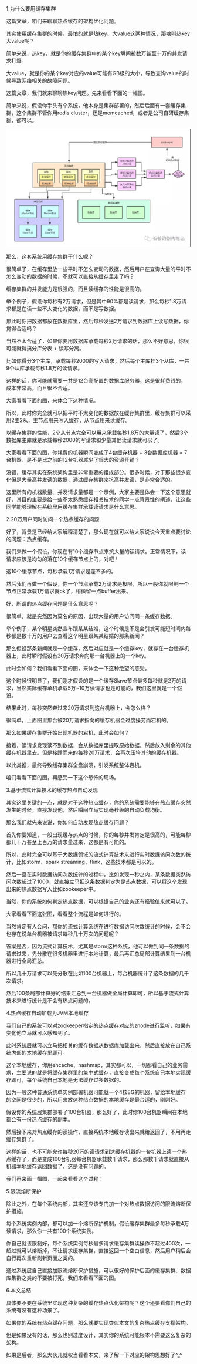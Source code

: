 1.为什么要用缓存集群

这篇文章，咱们来聊聊热点缓存的架构优化问题。

其实使用缓存集群的时候，最怕的就是热key、大value这两种情况，那啥叫热key大value呢？

简单来说，热key，就是你的缓存集群中的某个key瞬间被数万甚至十万的并发请求打爆。

大value，就是你的某个key对应的value可能有GB级的大小，导致查询value的时候导致网络相关的故障问题。

这篇文章，我们就来聊聊热key问题。先来看看下面的一幅图。

简单来说，假设你手头有个系统，他本身是集群部署的，然后后面有一套缓存集群，这个集群不管你用redis cluster，还是memcached，或者是公司自研缓存集群，都可以。

![Image text](img/20200330102130.jpg)

那么，这套系统用缓存集群干什么呢？

很简单了，在缓存里放一些平时不怎么变动的数据，然后用户在查询大量的平时不怎么变动的数据的时候，不就可以直接从缓存里走了吗？

缓存集群的并发能力是很强的，而且读缓存的性能是很高的。

举个例子，假设你每秒有2万请求，但是其中90%都是读请求，那么每秒1.8万请求都是在读一些不太变化的数据，而不是写数据。

那此时你把数据都放在数据库里，然后每秒发送2万请求到数据库上读写数据，你觉得合适吗？

当然不太合适了，如果你要用数据库承载每秒2万请求的话，那么不好意思，你很可能就得搞分库分表 + 读写分离。

比如你得分3个主库，承载每秒2000的写入请求，然后每个主库挂3个从库，一共9个从库承载每秒1.8万的读请求。

这样的话，你可能就需要一共是12台高配置的数据库服务器，这是很耗费钱的，成本非常高，而且很不合适。

大家看看下面的图，来体会下这种情况。



所以，此时你完全就可以把平时不太变化的数据放在缓存集群里，缓存集群可以采用2主2从，主节点用来写入缓存，从节点用来读缓存。

以缓存集群的性能，2个从节点完全可以用来承载每秒1.8万的大量读了，然后3个数据库主库就是承载每秒2000的写请求和少量其他读请求就可以了。

大家看看下面的图，你耗费的机器瞬间变成了4台缓存机器 + 3台数据库机器 = 7台机器，是不是比之前的12台机器减少了很大的资源开销？

没错，缓存其实在系统架构里是非常重要的组成部分。很多时候，对于那些很少变化但是大量高并发读的数据，通过缓存集群来抗高并发读，是非常合适的。



这里所有的机器数量、并发请求量都是一个示例，大家主要是体会一下这个意思就好，其目的主要是给一些不太熟悉缓存相关技术的同学一点背景性的阐述，让这些同学能够理解在系统里用缓存集群承载读请求是什么意思。



2.20万用户同时访问一个热点缓存的问题

好了，背景是已经给大家解释清楚了，那么现在就可以给大家说说今天重点要讨论的问题：热点缓存。

我们来做一个假设，你现在有10个缓存节点来抗大量的读请求。正常情况下，读请求应该是均匀的落在10个缓存节点上的，对吧！

这10个缓存节点，每秒承载1万请求是差不多的。

然后我们再做一个假设，你一个节点承载2万请求是极限，所以一般你就限制一个节点正常承载1万请求就ok了，稍微留一点buffer出来。

好，所谓的热点缓存问题是什么意思呢？

很简单，就是突然因为莫名的原因，出现大量的用户访问同一条缓存数据。

举个例子，某个明星突然宣布跟某某结婚，这个时候是不是会引发可能短时间内每秒都是数十万的用户去查看这个明星跟某某结婚的那条新闻？

那么假设那条新闻就是一个缓存，然后对应就是一个缓存key，就存在一台缓存机器上，此时瞬时假设有20万请求奔向那一台机器上的一个key。

此时会如何？我们看看下面的图，来体会一下这种绝望的感受。



这个时候很明显了，我们刚才假设的是一个缓存Slave节点最多每秒就是2万的请求，当然实际缓存单机承载5万~10万读请求也是可能的，我们这里就是一个假设。

结果此时，每秒突然奔过来20万请求到这台机器上，会怎么样？

很简单，上面图里那台被20万请求指向的缓存机器会过度操劳而宕机的。

那么如果缓存集群开始出现机器的宕机，此时会如何？

接着，读请求发现读不到数据，会从数据库里提取原始数据，然后放入剩余的其他缓存机器里去。但是接踵而来的每秒20万请求，会再次压垮其他的缓存机器。

以此类推，最终导致缓存集群全盘崩溃，引发系统整体宕机。

咱们看看下面的图，再感受一下这个恐怖的现场。





3.基于流式计算技术的缓存热点自动发现

其实这里关键的一点，就是对于这种热点缓存，你的系统需要能够在热点缓存突然发生的时候，直接发现他，然后瞬间立马实现毫秒级的自动负载均衡。

那么我们就先来说说，你如何自动发现热点缓存问题？

首先你要知道，一般出现缓存热点的时候，你的每秒并发肯定是很高的，可能每秒都几十万甚至上百万的请求量过来，这都是有可能的。

所以，此时完全可以基于大数据领域的流式计算技术来进行实时数据访问次数的统计，比如storm、spark streaming、flink，这些技术都是可以的。

然后一旦在实时数据访问次数统计的过程中，比如发现一秒之内，某条数据突然访问次数超过了1000，就直接立马把这条数据判定为是热点数据，可以将这个发现出来的热点数据写入比如zookeeper中。

当然，你的系统如何判定热点数据，可以根据自己的业务还有经验值来就可以了。

大家看看下面这张图，看看整个流程是如何进行的。


当然肯定有人会问，那你的流式计算系统在进行数据访问次数统计的时候，会不会也存在说单台机器被请求每秒几十万次的问题呢？

答案是否，因为流式计算技术，尤其是storm这种系统，他可以做到同一条数据的请求过来，先分散在很多机器里进行本地计算，最后再汇总局部计算结果到一台机器进行全局汇总。

所以几十万请求可以先分散在比如100台机器上，每台机器统计了这条数据的几千次请求。

然后100条局部计算好的结果汇总到一台机器做全局计算即可，所以基于流式计算技术来进行统计是不会有热点问题的。






4.热点缓存自动加载为JVM本地缓存

我们自己的系统可以对zookeeper指定的热点缓存对应的znode进行监听，如果有变化他立马就可以感知到了。

此时系统层就可以立马把相关的缓存数据从数据库加载出来，然后直接放在自己系统内部的本地缓存里即可。

这个本地缓存，你用ehcache、hashmap，其实都可以，一切都看自己的业务需求，主要说的就是将缓存集群里的集中式缓存，直接变成每个系统自己本地实现缓存即可，每个系统自己本地是无法缓存过多数据的。

因为一般这种普通系统单实例部署机器可能就一个4核8G的机器，留给本地缓存的空间是很少的，所以用来放这种热点数据的本地缓存是最合适的，刚刚好。

假设你的系统层集群部署了100台机器，那么好了，此时你100台机器瞬间在本地都会有一份热点缓存的副本。

然后接下来对热点缓存的读操作，直接系统本地缓存读出来就给返回了，不用再走缓存集群了。

这样的话，也不可能允许每秒20万的读请求到达缓存机器的一台机器上读一个热点缓存了，而是变成100台机器每台机器承载数千请求，那么那数千请求就直接从机器本地缓存返回数据了，这是没有问题的。

我们再来画一幅图，一起来看看这个过程：





5.限流熔断保护

除此之外，在每个系统内部，其实还应该专门加一个对热点数据访问的限流熔断保护措施。

每个系统实例内部，都可以加一个熔断保护机制，假设缓存集群最多每秒承载4万读请求，那么你一共有100个系统实例。

你自己就该限制好，每个系统实例每秒最多请求缓存集群读操作不超过400次，一超过就可以熔断掉，不让请求缓存集群，直接返回一个空白信息，然后用户稍后会自行再次重新刷新页面之类的。

通过系统层自己直接加限流熔断保护措施，可以很好的保护后面的缓存集群、数据库集群之类的不要被打死，我们来看看下面的图。





6.本文总结

具体要不要在系统里实现这种复杂的缓存热点优化架构呢？这个还要看你们自己的系统有没有这种场景了。

如果你的系统有热点缓存问题，那么就要实现类似本文的复杂热点缓存支撑架构。

但是如果没有的话，那么也别过度设计，其实你的系统可能根本不需要这么复杂的架构。

如果是后者，那么大伙儿就权当看看本文，来了解一下对应的架构思想好了^_^